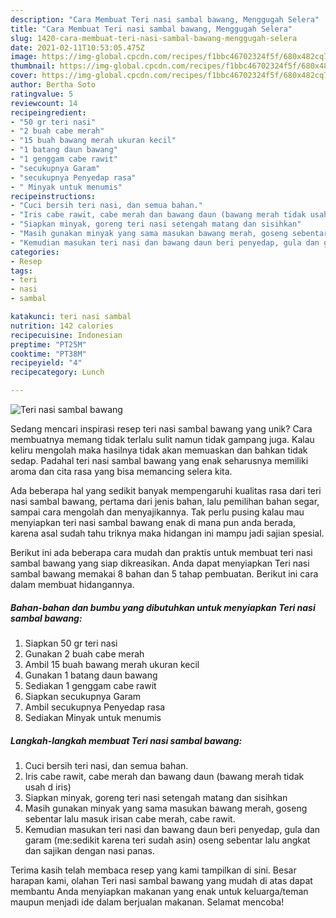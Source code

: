 ```yaml
---
description: "Cara Membuat Teri nasi sambal bawang, Menggugah Selera"
title: "Cara Membuat Teri nasi sambal bawang, Menggugah Selera"
slug: 1420-cara-membuat-teri-nasi-sambal-bawang-menggugah-selera
date: 2021-02-11T10:53:05.475Z
image: https://img-global.cpcdn.com/recipes/f1bbc46702324f5f/680x482cq70/teri-nasi-sambal-bawang-foto-resep-utama.jpg
thumbnail: https://img-global.cpcdn.com/recipes/f1bbc46702324f5f/680x482cq70/teri-nasi-sambal-bawang-foto-resep-utama.jpg
cover: https://img-global.cpcdn.com/recipes/f1bbc46702324f5f/680x482cq70/teri-nasi-sambal-bawang-foto-resep-utama.jpg
author: Bertha Soto
ratingvalue: 5
reviewcount: 14
recipeingredient:
- "50 gr teri nasi"
- "2 buah cabe merah"
- "15 buah bawang merah ukuran kecil"
- "1 batang daun bawang"
- "1 genggam cabe rawit"
- "secukupnya Garam"
- "secukupnya Penyedap rasa"
- " Minyak untuk menumis"
recipeinstructions:
- "Cuci bersih teri nasi, dan semua bahan."
- "Iris cabe rawit, cabe merah dan bawang daun (bawang merah tidak usah d iris)"
- "Siapkan minyak, goreng teri nasi setengah matang dan sisihkan"
- "Masih gunakan minyak yang sama masukan bawang merah, goseng sebentar lalu masuk irisan cabe merah, cabe rawit."
- "Kemudian masukan teri nasi dan bawang daun beri penyedap, gula dan garam (me:sedikit karena teri sudah asin) oseng sebentar lalu angkat dan sajikan dengan nasi panas."
categories:
- Resep
tags:
- teri
- nasi
- sambal

katakunci: teri nasi sambal 
nutrition: 142 calories
recipecuisine: Indonesian
preptime: "PT25M"
cooktime: "PT38M"
recipeyield: "4"
recipecategory: Lunch

---
```



![Teri nasi sambal bawang](https://img-global.cpcdn.com/recipes/f1bbc46702324f5f/680x482cq70/teri-nasi-sambal-bawang-foto-resep-utama.jpg)

Sedang mencari inspirasi resep teri nasi sambal bawang yang unik? Cara membuatnya memang tidak terlalu sulit namun tidak gampang juga. Kalau keliru mengolah maka hasilnya tidak akan memuaskan dan bahkan tidak sedap. Padahal teri nasi sambal bawang yang enak seharusnya memiliki aroma dan cita rasa yang bisa memancing selera kita.

Ada beberapa hal yang sedikit banyak mempengaruhi kualitas rasa dari teri nasi sambal bawang, pertama dari jenis bahan, lalu pemilihan bahan segar, sampai cara mengolah dan menyajikannya. Tak perlu pusing kalau mau menyiapkan teri nasi sambal bawang enak di mana pun anda berada, karena asal sudah tahu triknya maka hidangan ini mampu jadi sajian spesial.




Berikut ini ada beberapa cara mudah dan praktis untuk membuat teri nasi sambal bawang yang siap dikreasikan. Anda dapat menyiapkan Teri nasi sambal bawang memakai 8 bahan dan 5 tahap pembuatan. Berikut ini cara dalam membuat hidangannya.

<!--inarticleads1-->

##### Bahan-bahan dan bumbu yang dibutuhkan untuk menyiapkan Teri nasi sambal bawang:

1. Siapkan 50 gr teri nasi
1. Gunakan 2 buah cabe merah
1. Ambil 15 buah bawang merah ukuran kecil
1. Gunakan 1 batang daun bawang
1. Sediakan 1 genggam cabe rawit
1. Siapkan secukupnya Garam
1. Ambil secukupnya Penyedap rasa
1. Sediakan  Minyak untuk menumis




<!--inarticleads2-->

##### Langkah-langkah membuat Teri nasi sambal bawang:

1. Cuci bersih teri nasi, dan semua bahan.
1. Iris cabe rawit, cabe merah dan bawang daun (bawang merah tidak usah d iris)
1. Siapkan minyak, goreng teri nasi setengah matang dan sisihkan
1. Masih gunakan minyak yang sama masukan bawang merah, goseng sebentar lalu masuk irisan cabe merah, cabe rawit.
1. Kemudian masukan teri nasi dan bawang daun beri penyedap, gula dan garam (me:sedikit karena teri sudah asin) oseng sebentar lalu angkat dan sajikan dengan nasi panas.




Terima kasih telah membaca resep yang kami tampilkan di sini. Besar harapan kami, olahan Teri nasi sambal bawang yang mudah di atas dapat membantu Anda menyiapkan makanan yang enak untuk keluarga/teman maupun menjadi ide dalam berjualan makanan. Selamat mencoba!
